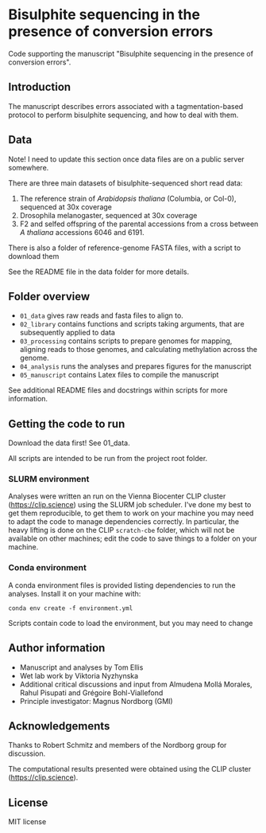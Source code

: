 # Bisulphite sequencing in the presence of conversion errors

Code supporting the manuscript "Bisulphite sequencing in the presence of
conversion errors".

## Introduction

The manuscript describes errors associated with a tagmentation-based protocol to
perform bisulphite sequencing, and how to deal with them.

## Data

Note! I need to update this section once data files are on a public server somewhere.

There are three main datasets of bisulphite-sequenced short read data:

1. The reference strain of *Arabidopsis thaliana* (Columbia, or Col-0), sequenced at 30x coverage
2. Drosophila melanogaster, sequenced at 30x coverage
3. F2 and selfed offspring of the parental accessions from a cross between *A thaliana* accessions 6046 and 6191.

There is also a folder of reference-genome FASTA files, with a script to download them

See the README file in the data folder for more details.

## Folder overview

- `01_data` gives raw reads and fasta files to align to.
- `02_library` contains functions and scripts taking arguments, that are subsequently applied to data
- `03_processing` contains scripts to prepare genomes for mapping, aligning reads to those genomes, and calculating methylation across the genome.
- `04_analysis` runs the analyses and prepares figures for the manuscript
- `05_manuscript` contains Latex files to compile the manuscript

See additional README files and docstrings within scripts for more information.

## Getting the code to run

Download the data first! See 01_data.

All scripts are intended to be run from the project root folder.

### SLURM environment

Analyses were written an run on the Vienna Biocenter CLIP cluster (https://clip.science) using the SLURM job scheduler.
I've done my best to get them reproducible, to get them to work on your machine you may need to adapt the code to manage dependencies correctly.
In particular, the heavy lifting is done on the CLIP `scratch-cbe` folder, which will not be available on other machines; edit the code to save things to a folder on your machine.

### Conda environment

A conda environment files is provided listing dependencies to run the analyses.
Install it on your machine with:
```
conda env create -f environment.yml
```
Scripts contain code to load the environment, but you may need to change 

## Author information

* Manuscript and analyses by Tom Ellis
* Wet lab work by Viktoria Nyzhynska
* Additional critical discussions and input from Almudena Mollá Morales, Rahul Pisupati and Grégoire Bohl-Viallefond
* Principle investigator: Magnus Nordborg (GMI)

## Acknowledgements

Thanks to Robert Schmitz and members of the Nordborg group for discussion.

The computational results presented were obtained using the CLIP cluster (https://clip.science).

## License

MIT license
